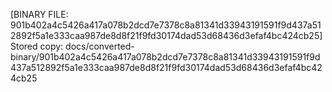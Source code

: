 [BINARY FILE: 901b402a4c5426a417a078b2dcd7e7378c8a81341d33943191591f9d437a512892f5a1e333caa987de8d8f21f9fd30174dad53d68436d3efaf4bc424cb25]
Stored copy: docs/converted-binary/901b402a4c5426a417a078b2dcd7e7378c8a81341d33943191591f9d437a512892f5a1e333caa987de8d8f21f9fd30174dad53d68436d3efaf4bc424cb25
